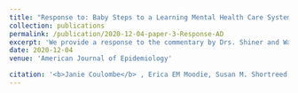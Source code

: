 ```yaml
---
title: "Response to: Baby Steps to a Learning Mental Health Care System: Can we do the Work?"
collection: publications
permalink: /publication/2020-12-04-paper-3-Response-AD
excerpt: 'We provide a response to the commentary by Drs. Shiner and Watts on our previous manuscript <i>Can the risk of severe depression-related outcomes be reduced by tailoring the antidepressant therapy to patient characteristics? </i>.'
date: 2020-12-04
venue: 'American Journal of Epidemiology'

citation: '<b>Janie Coulombe</b> , Erica EM Moodie, Susan M. Shortreed, and Christel Renoux. (2020). &quot;Response to: Baby Steps to a Learning Mental Health Care System: Can we do the Work?&quot; <i>American Journal of Epidemiology</i>. Forthcoming.'
---
```

 
